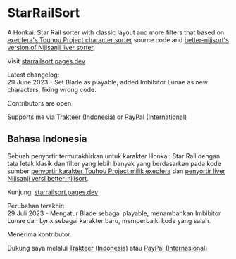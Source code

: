 # StarRailSort
A Honkai: Star Rail sorter with classic layout and more filters that based on [execfera's Touhou Project character sorter](https://tohosort.frelia.my/) source code and [better-nijisort's version of Nijisanji liver sorter](https://better-nijisort/pages.dev).

Visit [starrailsort.pages.dev](https://starrailsort.pages.dev/)

Latest changelog:<br>
29 June 2023 - Set Blade as playable, added Imbibitor Lunae as new characters, fixing wrong code.

Contributors are open

Supports me via [Trakteer (Indonesia)](https://trakteer.id/ufalsalman/tip) or [PayPal (International)](https://paypal.me/ufalsalman)

## Bahasa Indonesia

Sebuah penyortir termutakhirkan untuk karakter Honkai: Star Rail dengan tata letak klasik dan  filter yang lebih banyak yang berdasarkan pada kode sumber [penyortir karakter Touhou Project milik execfera](https://tohosort.frelia.my/) dan [penyortir liver Nijisanji versi better-nijisort](https://better-nijisort/pages.dev).

Kunjungi [starrailsort.pages.dev](https://starrailsort.pages.dev/)

Perubahan terakhir:<br>
29 Juli 2023 - Mengatur Blade sebagai playable, menambahkan Imbibitor Lunae dan Lynx sebagai karakter baru, memperbaiki kode yang salah.

Menerima kontributor.

Dukung saya melalui [Trakteer (Indonesia)](https://trakteer.id/ufalsalman/tip) atau [PayPal (Internasional)](https://paypal.me/ufalsalman)